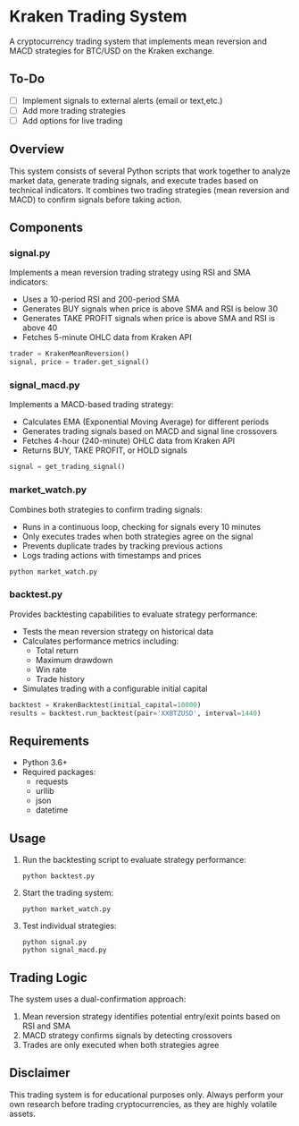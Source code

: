 # Kraken Trading System

A cryptocurrency trading system that implements mean reversion and MACD strategies for BTC/USD on the Kraken exchange.

## To-Do

- [ ] Implement signals to external alerts (email or text,etc.)
- [ ] Add more trading strategies 
- [ ] Add options for live trading

## Overview

This system consists of several Python scripts that work together to analyze market data, generate trading signals, and execute trades based on technical indicators. It combines two trading strategies (mean reversion and MACD) to confirm signals before taking action.

## Components

### signal.py

Implements a mean reversion trading strategy using RSI and SMA indicators:

- Uses a 10-period RSI and 200-period SMA
- Generates BUY signals when price is above SMA and RSI is below 30
- Generates TAKE PROFIT signals when price is above SMA and RSI is above 40
- Fetches 5-minute OHLC data from Kraken API

```python
trader = KrakenMeanReversion()
signal, price = trader.get_signal()
```

### signal_macd.py

Implements a MACD-based trading strategy:

- Calculates EMA (Exponential Moving Average) for different periods
- Generates trading signals based on MACD and signal line crossovers
- Fetches 4-hour (240-minute) OHLC data from Kraken API
- Returns BUY, TAKE PROFIT, or HOLD signals

```python
signal = get_trading_signal()
```

### market_watch.py

Combines both strategies to confirm trading signals:

- Runs in a continuous loop, checking for signals every 10 minutes
- Only executes trades when both strategies agree on the signal
- Prevents duplicate trades by tracking previous actions
- Logs trading actions with timestamps and prices

```python
python market_watch.py
```

### backtest.py

Provides backtesting capabilities to evaluate strategy performance:

- Tests the mean reversion strategy on historical data
- Calculates performance metrics including:
  - Total return
  - Maximum drawdown
  - Win rate
  - Trade history
- Simulates trading with a configurable initial capital

```python
backtest = KrakenBacktest(initial_capital=10000)
results = backtest.run_backtest(pair='XXBTZUSD', interval=1440)
```

## Requirements

- Python 3.6+
- Required packages:
  - requests
  - urllib
  - json
  - datetime

## Usage

1. Run the backtesting script to evaluate strategy performance:
   ```
   python backtest.py
   ```

2. Start the trading system:
   ```
   python market_watch.py
   ```

3. Test individual strategies:
   ```
   python signal.py
   python signal_macd.py
   ```

## Trading Logic

The system uses a dual-confirmation approach:
1. Mean reversion strategy identifies potential entry/exit points based on RSI and SMA
2. MACD strategy confirms signals by detecting crossovers
3. Trades are only executed when both strategies agree

## Disclaimer

This trading system is for educational purposes only. Always perform your own research before trading cryptocurrencies, as they are highly volatile assets.
